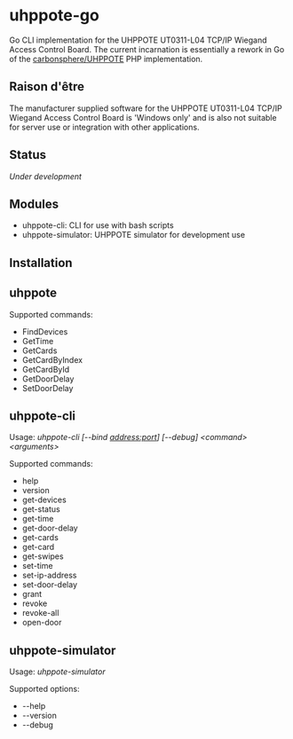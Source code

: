 # uhppote-go

Go CLI implementation for the UHPPOTE UT0311-L04 TCP/IP Wiegand Access Control Board. The current incarnation is essentially a rework in Go of the [carbonsphere/UHPPOTE](https://github.com/carbonsphere/UHPPOTE) PHP implementation.

## Raison d'être

The manufacturer supplied software for the UHPPOTE UT0311-L04 TCP/IP Wiegand Access Control Board is 'Windows only' and is also not suitable for server use or integration with other applications.

## Status

*Under development*

## Modules

- uhppote-cli:       CLI for use with bash scripts
- uhppote-simulator: UHPPOTE simulator for development use

## Installation

## uhppote

Supported commands:
- FindDevices
- GetTime
- GetCards
- GetCardByIndex
- GetCardById
- GetDoorDelay
- SetDoorDelay

## uhppote-cli

Usage: *uhppote-cli [--bind <address:port>] [--debug] \<command\> \<arguments\>*

Supported commands:
- help
- version
- get-devices
- get-status
- get-time
- get-door-delay
- get-cards
- get-card
- get-swipes
- set-time
- set-ip-address
- set-door-delay
- grant
- revoke
- revoke-all
- open-door

## uhppote-simulator

Usage: *uhppote-simulator*

Supported options:
- --help
- --version
- --debug








